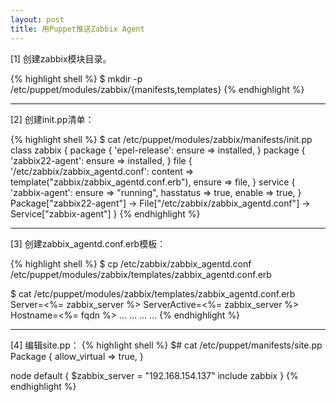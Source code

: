 ```yaml
---
layout: post
title: 用Puppet推送Zabbix Agent
---
```


[1] 创建zabbix模块目录。

{% highlight shell %}
$ mkdir -p /etc/puppet/modules/zabbix/{manifests,templates}
{% endhighlight %}

---


[2] 创建init.pp清单：

{% highlight shell %}
$ cat /etc/puppet/modules/zabbix/manifests/init.pp 
class zabbix {
  package { 'epel-release':
    ensure => installed,
  }
  package { 'zabbix22-agent':
    ensure => installed,
  }
  file { '/etc/zabbix/zabbix_agentd.conf':
    content => template("zabbix/zabbix_agentd.conf.erb"),
    ensure => file,
  }
  service { 'zabbix-agent':
    ensure => "running",
    hasstatus => true,
    enable => true,
  }
  Package["zabbix22-agent"] -> File["/etc/zabbix/zabbix_agentd.conf"] -> Service["zabbix-agent"]
}
{% endhighlight %}

---


[3] 创建zabbix_agentd.conf.erb模板：

{% highlight shell %}
$ cp /etc/zabbix/zabbix_agentd.conf /etc/puppet/modules/zabbix/templates/zabbix_agentd.conf.erb

$ cat /etc/puppet/modules/zabbix/templates/zabbix_agentd.conf.erb
Server=<%= zabbix_server %>
ServerActive=<%= zabbix_server %>
Hostname=<%= fqdn %>
... ... ... ...
{% endhighlight %}

---


[4] 编辑site.pp：
{% highlight shell %}
$# cat /etc/puppet/manifests/site.pp 
Package {
  allow_virtual => true,
}

node default {
  $zabbix_server = "192.168.154.137"
  include zabbix
}
{% endhighlight %}

